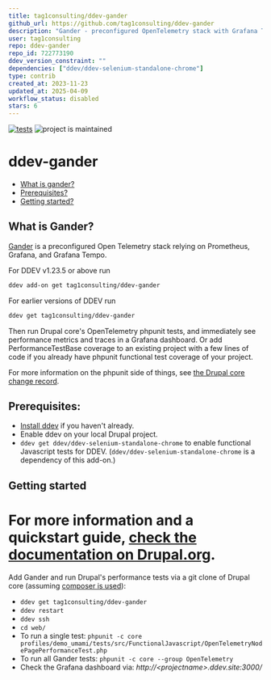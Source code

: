 ```yaml
---
title: tag1consulting/ddev-gander
github_url: https://github.com/tag1consulting/ddev-gander
description: "Gander - preconfigured OpenTelemetry stack with Grafana Tempo / Prometheus for performance testing"
user: tag1consulting
repo: ddev-gander
repo_id: 722773190
ddev_version_constraint: ""
dependencies: ["ddev/ddev-selenium-standalone-chrome"]
type: contrib
created_at: 2023-11-23
updated_at: 2025-04-09
workflow_status: disabled
stars: 6
---
```


[![tests](https://github.com/tag1consulting/ddev-gander/actions/workflows/tests.yml/badge.svg)](https://github.com/tag1consulting/ddev-gander/actions/workflows/tests.yml) ![project is maintained](https://img.shields.io/maintenance/yes/2024.svg)

# ddev-gander <!-- omit in toc -->

* [What is gander?](#what-is-ddev-gander)
* [Prerequisites?](#prerequisites)
* [Getting started?](#getting-started)

## What is Gander?

[Gander](https://www.tag1consulting.com/gander) is a preconfigured Open Telemetry stack relying on Prometheus, Grafana, and Grafana Tempo.

For DDEV v1.23.5 or above run

```sh
ddev add-on get tag1consulting/ddev-gander
```

For earlier versions of DDEV run

```sh
ddev get tag1consulting/ddev-gander
```

Then run Drupal core's OpenTelemetry phpunit tests, and immediately see performance metrics and traces in a Grafana dashboard. Or add PerformanceTestBase coverage to an existing project with a few lines of code if you already have phpunit functional test coverage of your project.

For more information on the phpunit side of things, see [the Drupal core change record](https://www.drupal.org/node/3366904).

## Prerequisites:
* [Install ddev](https://ddev.readthedocs.io/en/latest/users/install/ddev-installation/) if you haven't already.
* Enable ddev on your local Drupal project.
* `ddev get ddev/ddev-selenium-standalone-chrome` to enable functional Javascript tests for DDEV. (`ddev/ddev-selenium-standalone-chrome` is a dependency of this add-on.)

## Getting started
For more information and a quickstart guide, [check the documentation on Drupal.org](https://www.drupal.org/docs/develop/automated-testing/performance-tests).
=======
Add Gander and run Drupal's performance tests via a git clone of Drupal core (assuming [composer is 
used](https://www.drupal.org/docs/develop/using-composer/manage-dependencies)):
* `ddev get tag1consulting/ddev-gander`
* `ddev restart`
* `ddev ssh`
* `cd web/`
* To run a single test: `phpunit -c core profiles/demo_umami/tests/src/FunctionalJavascript/OpenTelemetryNodePagePerformanceTest.php`
* To run all Gander tests: `phpunit -c core --group OpenTelemetry`
* Check the Grafana dashboard via: _http://\<projectname\>.ddev.site:3000/_
